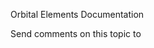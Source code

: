 ﻿Orbital Elements Documentation




Send comments on this topic to [](mailto:?Subject=Orbital%20Elements%20Documentation)
